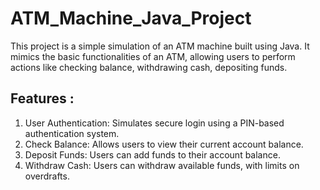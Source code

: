 # ATM_Machine_Java_Project

This project is a simple simulation of an ATM machine built using Java. It mimics the basic functionalities of an ATM, allowing users to perform actions like checking balance, withdrawing cash, depositing funds.

## Features : 

1. User Authentication: Simulates secure login using a PIN-based authentication system.
2. Check Balance: Allows users to view their current account balance.
3. Deposit Funds: Users can add funds to their account balance.
4. Withdraw Cash: Users can withdraw available funds, with limits on overdrafts.
